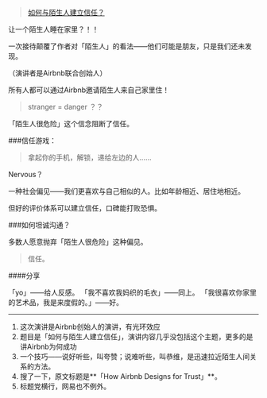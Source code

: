 > [如何与陌生人建立信任？](http://open.163.com/movie/2016/3/P/C/MBIJ802BI_MBIJ8J2PC.html)

让一个陌生人睡在家里？！！

一次接待颠覆了作者对「陌生人」的看法——他们可能是朋友，只是我们还未发现。

（演讲者是Airbnb联合创始人）

所有人都可以通过Airbnb邀请陌生人来自己家里住！

> stranger = danger ？？

「陌生人很危险」这个信念阻断了信任。

###信任游戏：

> 拿起你的手机，解锁，递给左边的人……

Nervous？

一种社会偏见——我们更喜欢与自己相似的人。比如年龄相近、居住地相近。

但好的评价体系可以建立信任，口碑能打败恐惧。

###如何坦诚沟通？

多数人愿意抛弃「陌生人很危险」这种偏见。

> 信任。

####分享

「yo」——给人反感。
「我不喜欢我妈织的毛衣」——同上。
「我很喜欢你家里的艺术品，我是来度假的。」——好。

----

1. 这次演讲是Airbnb创始人的演讲，有光环效应
2. 题目是「如何与陌生人建立信任」，演讲内容几乎没包括这个主题，更多的是讲Airbnb为何成功
3. 一个技巧——说好听些，叫夸赞；说难听些，叫恭维，是迅速拉近陌生人间关系的方法。
4. 搜了一下，原文标题是**「How Airbnb Designs for Trust」**。
5. 标题党横行，网易也不例外。
